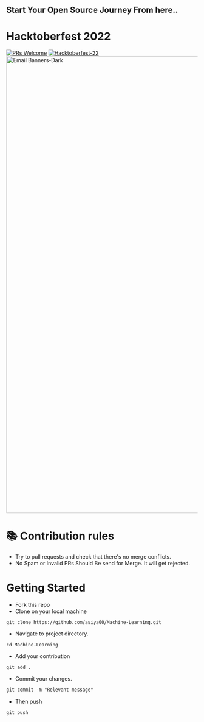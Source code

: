 ## Start Your Open Source Journey From here.. 
# Hacktoberfest 2022



[![PRs Welcome](https://img.shields.io/badge/PRs-welcome-brightgreen.svg?style=flat&logo=github)](https://github.com/asiya00/Machine-Learning)
[![Hacktoberfest-22](https://img.shields.io/static/v1.svg?label=Hacktoberfest-22&message=accepted&color=red)](https://hacktoberfest.com/)
</b>
<br>
 <a href="https://hacktoberfest.com/">
 <img width="1200" alt="Email Banners-Dark" src="https://user-images.githubusercontent.com/79099734/189589410-ca17afb8-5855-4316-918a-054f27594809.png">
 </a>

# 📚 Contribution rules
- Try to pull requests and check that there's no merge conflicts.
- No Spam or Invalid PRs Should Be send for Merge. It will get rejected.

# Getting Started

- Fork this repo
- Clone on your local machine

```
git clone https://github.com/asiya00/Machine-Learning.git
```
- Navigate to project directory.
```
cd Machine-Learning
```
- Add your contribution
```
git add .
```
- Commit your changes.

```markdown
git commit -m "Relevant message"
```
- Then push 
```
git push
```
